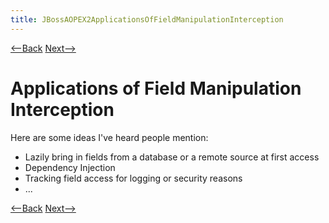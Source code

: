 ```yaml
---
title: JBossAOPEX2ApplicationsOfFieldManipulationInterception
---
```

[<--Back](JBossAOPEX2AssignmentApplications) [Next-->](JBossEX2AssignmentIssues)

# Applications of Field Manipulation Interception

Here are some ideas I've heard people mention:
* Lazily bring in fields from a database or a remote source at first access
* Dependency Injection
* Tracking field access for logging or security reasons
* ...

[<--Back](JBossAOPEX2AssignmentApplications) [Next-->](JBossEX2AssignmentIssues)
